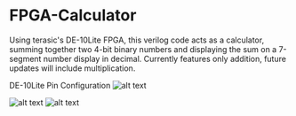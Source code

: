 # FPGA-Calculator
Using terasic's DE-10Lite FPGA, this verilog code acts as a calculator, summing together two 4-bit binary numbers and displaying the sum on a 7-segment number display in decimal.
Currently features only addition, future updates will include multiplication.

DE-10Lite Pin Configuration
![alt text](https://i.imgur.com/oetoSLQ.png)

![alt text](https://i.imgur.com/yuu8rrJ.png)
![alt text](https://i.imgur.com/8hBqasN.png)
